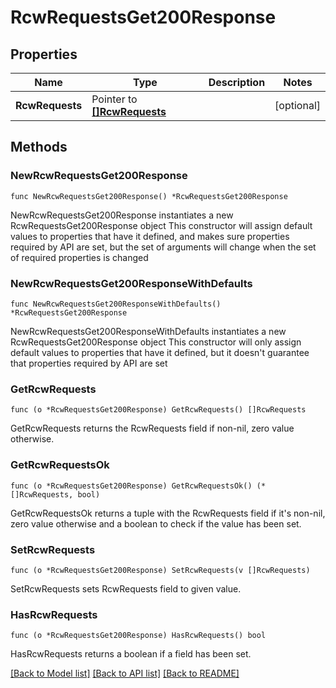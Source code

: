 # RcwRequestsGet200Response

## Properties

Name | Type | Description | Notes
------------ | ------------- | ------------- | -------------
**RcwRequests** | Pointer to [**[]RcwRequests**](RcwRequests.md) |  | [optional] 

## Methods

### NewRcwRequestsGet200Response

`func NewRcwRequestsGet200Response() *RcwRequestsGet200Response`

NewRcwRequestsGet200Response instantiates a new RcwRequestsGet200Response object
This constructor will assign default values to properties that have it defined,
and makes sure properties required by API are set, but the set of arguments
will change when the set of required properties is changed

### NewRcwRequestsGet200ResponseWithDefaults

`func NewRcwRequestsGet200ResponseWithDefaults() *RcwRequestsGet200Response`

NewRcwRequestsGet200ResponseWithDefaults instantiates a new RcwRequestsGet200Response object
This constructor will only assign default values to properties that have it defined,
but it doesn't guarantee that properties required by API are set

### GetRcwRequests

`func (o *RcwRequestsGet200Response) GetRcwRequests() []RcwRequests`

GetRcwRequests returns the RcwRequests field if non-nil, zero value otherwise.

### GetRcwRequestsOk

`func (o *RcwRequestsGet200Response) GetRcwRequestsOk() (*[]RcwRequests, bool)`

GetRcwRequestsOk returns a tuple with the RcwRequests field if it's non-nil, zero value otherwise
and a boolean to check if the value has been set.

### SetRcwRequests

`func (o *RcwRequestsGet200Response) SetRcwRequests(v []RcwRequests)`

SetRcwRequests sets RcwRequests field to given value.

### HasRcwRequests

`func (o *RcwRequestsGet200Response) HasRcwRequests() bool`

HasRcwRequests returns a boolean if a field has been set.


[[Back to Model list]](../README.md#documentation-for-models) [[Back to API list]](../README.md#documentation-for-api-endpoints) [[Back to README]](../README.md)


